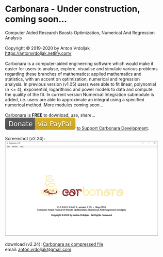 # Carbonara - Under construction, coming soon...
Computer Aided Research Boosts Optimization, Numerical And Regression Analysis<br />
<br />
Copyright © 2019-2020 by Anton Vrdoljak <br />
https://antonvrdoljak.netlify.com/ <br />
<br />
Carbonara is a computer-aided engineering software which would make it easier for users to analyse, explore, visualise and simulate various problems regarding these branches of mathematics: applied mathematics and statistics, with an accent on optimization, numerical and regression analysis. In previous version (v1.05) users were able to fit linear, polynomial (n <= 4), exponential, logarithmic and power models to data and compute the quality of the fit. In current version Numerical Integration submodule is added, i.e. users are able to approximate an integral using a specified numerical method. More modules coming soon...<br />
<br />
Carbonara is __FREE__ to download, use, share... <br />
![Donate](https://github.com/Vrda-GF/Carbonara/blob/master/static/img/Donate.svg) [to Support Carbonara Development](https://www.paypal.com/en/cgi-bin/webscr?business=anton.vrdoljak@gmail.com&cmd=_xclick&currency_code=EUR&amount=4&item_name=Carbonara_Donation).<br />
<br />
Screenshot (v2.24): <br />
![Carbonara](https://raw.githubusercontent.com/Vrda-GF/Carbonara/master/static/img/CarbonaraMain.png)
<br />
<br />
download (v2.24): [Carbonara as compressed file](https://raw.githubusercontent.com/Vrda-GF/Carbonara/master/static/files/Carbonara_v2_24.zip) <br />
email: anton.vrdoljak@gmail.com <br />
